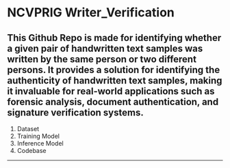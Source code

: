 # NCVPRIG Writer_Verification
This Github Repo is made for identifying whether a given pair of handwritten text samples was written by the same person or two different persons.
It provides a solution for identifying the authenticity of handwritten text samples, making it invaluable for real-world applications such as forensic analysis, document authentication, and signature verification systems.
-----------------------------------------------------------------------------------------------------------------------------------------------------------------------
1. Dataset
2. Training Model
3. Inference Model
4. Codebase
-----------------------------------------------------------------------------------------------------------------------------------------------------------------------
